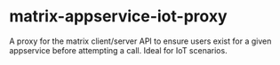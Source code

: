 # matrix-appservice-iot-proxy
A proxy for the matrix client/server API to ensure users exist for a given appservice before attempting a call. Ideal for IoT scenarios.
